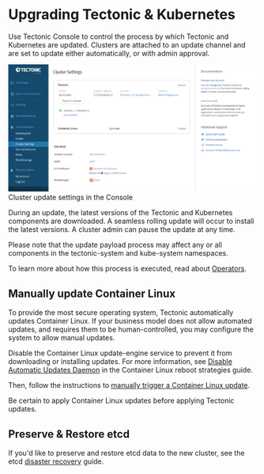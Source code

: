 # Upgrading Tectonic &amp; Kubernetes

Use Tectonic Console to control the process by which Tectonic and Kubernetes are updated. Clusters are attached to an update channel and are set to update either automatically, or with admin approval.

<div class="row">
  <div class="col-lg-8 col-lg-offset-2 col-md-10 col-md-offset-1 col-sm-12 col-xs-12 co-m-screenshot">
    <img src="../img/settings-updates.png">
    <div class="co-m-screenshot-caption">Cluster update settings in the Console</div>
  </div>
</div>

During an update, the latest versions of the Tectonic and Kubernetes components are downloaded. A seamless rolling update will occur to install the latest versions. A cluster admin can pause the update at any time.

Please note that the update payload process may affect any or all components in the tectonic-system and kube-system namespaces.

To learn more about how this process is executed, read about [Operators][operators].

## Manually update Container Linux

To provide the most secure operating system, Tectonic automatically updates Container Linux. If your business model does not allow automated updates, and requires them to be human-controlled, you may configure the system to allow manual updates.

Disable the Container Linux update-engine service to prevent it from downloading or installing updates.
For more information, see [Disable Automatic Updates Daemon][disable-auto] in the Container Linux reboot strategies guide.

Then, follow the instructions to [manually trigger a Container Linux update][manually-trigger].

Be certain to apply Container Linux updates before applying Tectonic updates.

## Preserve &amp; Restore etcd

If you'd like to preserve and restore etcd data to the new cluster, see the etcd [disaster recovery][etcd-disaster-recovery] guide.


[operators]: https://coreos.com/operators/
[etcd-disaster-recovery]: https://coreos.com/etcd/docs/latest/admin_guide.html#disaster-recovery
[disable-auto]: https://coreos.com/os/docs/latest/update-strategies.html#disable-automatic-updates-daemon
[manually-trigger]: https://coreos.com/os/docs/latest/update-strategies.html#manually-triggering-an-update
